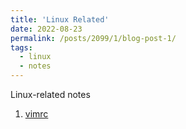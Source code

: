 ```yaml
---
title: 'Linux Related'
date: 2022-08-23
permalink: /posts/2099/1/blog-post-1/
tags:
  - linux 
  - notes 
---
```


Linux-related notes 

1. [vimrc](https://gist.github.com/leimingyu/6fa2ba1853189ce9d7ee6439617d8eec)

